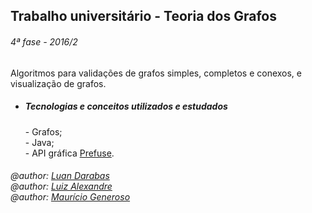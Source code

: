 ## Trabalho universitário - Teoria dos Grafos
<h6>4ª fase - 2016/2</h6>

Algoritmos para validações de grafos simples, completos e conexos, e visualização de grafos.

* <h5>Tecnologias e conceitos utilizados e estudados</h5>
  - Grafos; <br />
  - Java; <br />
  - API gráfica <a href="http://prefuse.org/" >Prefuse</a>. <br /> 

<h6>@author: <a href="https://github.com/luandr">Luan Darabas</a> <br />
@author: <a href="https://github.com/LuizAlexandre17">Luiz Alexandre</a> <br />
@author: <a href="https://github.com/programmerGM">Maurício Generoso</a></h6>
